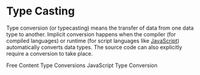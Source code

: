 # Type Casting

Type conversion (or typecasting) means the transfer of data from one data type to another. Implicit conversion happens when the compiler (for compiled languages) or runtime (for script languages like [JavaScript](https://developer.mozilla.org/en-US/docs/Glossary/JavaScript)) automatically converts data types. The source code can also explicitly require a conversion to take place.

<ResourceGroupTitle>Free Content</ResourceGroupTitle>
<BadgeLink colorScheme='yellow' badgeText='Read' href='https://javascript.info/type-conversions'>Type Conversions</BadgeLink>
<BadgeLink colorScheme='yellow' badgeText='Read' href='https://www.w3schools.com/js/js_type_conversion.asp'>JavaScript Type Conversion</BadgeLink>
